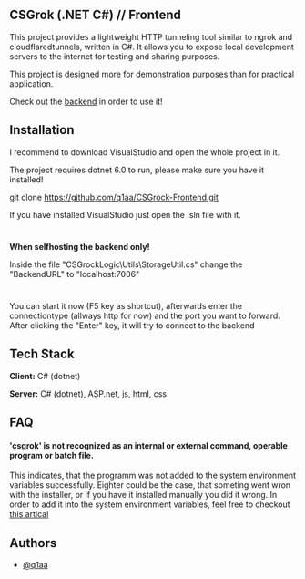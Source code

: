 
## CSGrok (.NET C#) // Frontend

This project provides a lightweight HTTP tunneling tool similar to ngrok and cloudflaredtunnels, written in C#. It allows you to expose local development servers to the internet for testing and sharing purposes.

This project is designed more for demonstration purposes than for practical application.

Check out the [backend](https://github.com/q1aa/CSGrock-Backend) in order to use it!
## Installation

I recommend to download VisualStudio and open the whole project in it.

The project requires dotnet 6.0 to run, please make sure you have it installed!

git clone https://github.com/q1aa/CSGrock-Frontend.git

If you have installed VisualStudio just open the .sln file with it.

#
**When selfhosting the backend only!**

Inside the file "CSGrockLogic\Utils\StorageUtil.cs" change the "BackendURL" to "localhost:7006"
#

You can start it now (F5 key as shortcut), afterwards enter the connectiontype (allways http for now) and the port you want to forward. After clicking the "Enter" key, it will try to connect to the backend 
## Tech Stack

**Client:** C# (dotnet)

**Server:**  C# (dotnet), ASP.net, js, html, css


## FAQ

#### 'csgrok' is not recognized as an internal or external command, operable program or batch file.

This indicates, that the programm was not added to the  system environment variables successfully. Eighter could be the case, that someting went wron with the installer, or if you have it installed manually you did it wrong.
In order to add it into the  system environment variables, feel free to checkout [this artical](https://docs.delinea.com/online-help/secret-server-11-5-x/secret-launchers/launcher-configuration-and-support/adding-a-program-folder-to-the-windows-path/index.htm)
## Authors

- [@q1aa](https://github.com/q1aa)
